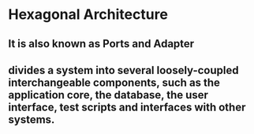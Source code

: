 # Hexagonal Architecture
## It is also known as Ports and Adapter
## divides a system into several loosely-coupled interchangeable components, such as the application core, the database, the user interface, test scripts and interfaces with other systems.
